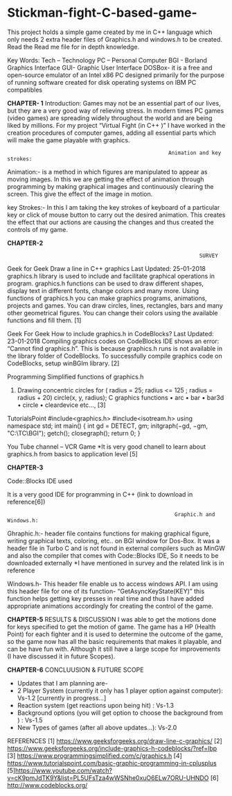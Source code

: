 # Stickman-fight-C-based-game-
This project holds a simple game created by me in C++ language which only needs 2 extra header files of Graphics.h and windows.h to be created. Read the Read me file for in depth knowledge.

Key Words:
Tech – Technology
PC – Personal Computer
BGI - Borland Graphics Interface
GUI- Graphic User Interface
DOSBox- it is a free and open-source emulator of an Intel x86 PC designed primarily for the purpose of running software created for disk operating systems on IBM PC compatibles

**CHAPTER- 1**
Introduction:
Games may not be an essential part of our lives, but they are a very good way of relieving stress. In modern times PC games (video games) are spreading widely throughout the world and are being liked by millions. 
For my project “Virtual Fight (in C++ )” I have worked in the creation procedures of computer games, adding all essential parts which will make the game playable with graphics.

                                                        Animation and key strokes:
Animation:- is a method in which figures are manipulated to appear as moving images. In this we are getting the effect of animation through programming by making graphical images and continuously clearing the screen. This give the effect of the image in motion.

key Strokes:-
In this I am taking the key strokes of keyboard of a particular key or click of mouse button to carry out the desired animation. This creates the effect that our actions are causing the changes and thus created the controls of my game.

**CHAPTER-2**

                                                                  SURVEY
Geek for Geek
Draw a line in C++ graphics
Last Updated: 25-01-2018
graphics.h library is used to include and facilitate graphical operations in program. graphics.h functions can be used to draw different shapes, display text in different fonts, change colors and many more. Using functions of graphics.h you can make graphics programs, animations, projects and games. You can draw circles, lines, rectangles, bars and many other geometrical figures. You can change their colors using the available functions and fill them. [1]

Geek For Geek
How to include graphics.h in CodeBlocks?
Last Updated: 23-01-2018
Compiling graphics codes on CodeBlocks IDE shows an error: “Cannot find graphics.h”. This is because graphics.h runs is not available in the library folder of CodeBlocks. To successfully compile graphics code on CodeBlocks, setup winBGIm library. [2]

Programming Simplified
functions of graphics.h
1.	Drawing concentric circles
for ( radius = 25; radius <= 125 ; radius = radius + 20)
      circle(x, y, radius);
C graphics functions
•	arc
•	bar
•	bar3d
•	circle
•	cleardevice
etc…, [3]

TutorialsPoint
#include<graphics.h>
#include<isotream.h>
using namespace std;
int main() {
   int gd = DETECT, gm;
   initgraph(−gd, −gm, "C:\\TC\\BGI");
   getch();
   closegraph();
   return 0;
}

You Tube channel – VCR Game
*It is very good chanell to learn about graphics.h from basics to application level
[5]

**CHAPTER-3**

Code::Blocks IDE used
 
It is a very good IDE for programming in C++ (link to download in reference[6])

                                                     
                                                          Graphic.h and Windows.h:
Ghraphic.h:- header file contains functions for making graphical figure, writing graphical texts, coloring, etc.. on BGI window for Dos-Box. It was a header file in Turbo C and is not found in external compilers such as MinGW and also the compiler that comes with Code::Blocks IDE, So it needs to be downloaded externally
*I have mentioned in survey and the related link is in reference

Windows.h- This header file enable us to access windows API. I am using this header file for one of its function- “GetAsyncKeyState(KEY)” this function helps getting key presses in real time and thus I have added appropriate animations accordingly for creating the control of the game.

**CHAPTER-5**
                                                          RESULTS & DISCUSSION
I was able to get the motions done for keys specified to get the motion of game. The game has a HP (Health Point) for each fighter and it is used to determine the outcome of the game, so the game now has all the basic requirements that makes it playable, and can be have fun with. Although it still have a large scope for improvements (I have discussed it in future Scopes).


**CHAPTER-6**
                                                       CONCLUUSION & FUTURE SCOPE

-	Updates that I am planning are-
-	2 Player System (currently it only has 1 player option against computer):    Vs-1.2     [currently in progress…]
-	Reaction system (get reactions upon being hit) : Vs-1.3
-	Background options (you will get option to choose the background from ) : Vs-1.5
-	New Types of games (after all above updates…):  Vs-2.0 


REFERENCES
[1] https://www.geeksforgeeks.org/draw-line-c-graphics/
[2] https://www.geeksforgeeks.org/include-graphics-h-codeblocks/?ref=lbp
[3] https://www.programmingsimplified.com/c/graphics.h
[4] https://www.tutorialspoint.com/basic-graphic-programming-in-cplusplus
[5]https://www.youtube.com/watch?v=cK9pmJdTK9Y&list=PL5UFsTza4wWSNhe0xuO6ELw7ORU-UHNDO
[6] http://www.codeblocks.org/

